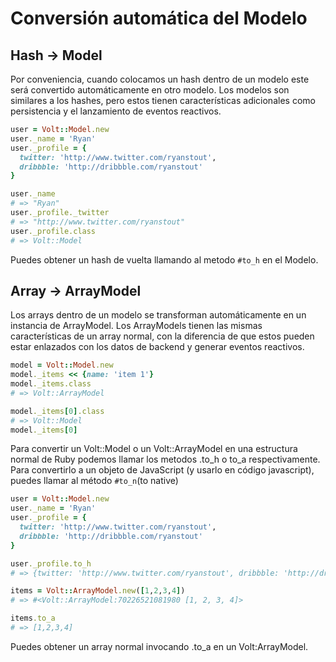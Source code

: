 # Conversión automática del Modelo

## Hash -> Model

Por conveniencia, cuando colocamos un hash dentro de un modelo este será convertido automáticamente en otro modelo. Los modelos son similares a los hashes, pero estos tienen características adicionales como persistencia y el lanzamiento de eventos reactivos.

```ruby
user = Volt::Model.new
user._name = 'Ryan'
user._profile = {
  twitter: 'http://www.twitter.com/ryanstout',
  dribbble: 'http://dribbble.com/ryanstout'
}

user._name
# => "Ryan"
user._profile._twitter
# => "http://www.twitter.com/ryanstout"
user._profile.class
# => Volt::Model
```

Puedes obtener un hash de vuelta llamando al metodo `#to_h` en el Modelo.

## Array -> ArrayModel

Los arrays dentro de un modelo se transforman automáticamente en un instancia de ArrayModel. Los ArrayModels tienen las mismas características de un array normal, con la diferencia de que estos pueden estar enlazados con los datos de backend y generar eventos reactivos.

```ruby
model = Volt::Model.new
model._items << {name: 'item 1'}
model._items.class
# => Volt::ArrayModel

model._items[0].class
# => Volt::Model
model._items[0]
```

Para convertir un Volt::Model o un Volt::ArrayModel en una estructura normal de Ruby podemos llamar los metodos .to_h o to_a respectivamente. Para convertirlo a un objeto de JavaScript (y usarlo en código javascript), puedes llamar al método `#to_n`(to native)

```ruby
user = Volt::Model.new
user._name = 'Ryan'
user._profile = {
  twitter: 'http://www.twitter.com/ryanstout',
  dribbble: 'http://dribbble.com/ryanstout'
}

user._profile.to_h
# => {twitter: 'http://www.twitter.com/ryanstout', dribbble: 'http://dribbble.com/ryanstout'}

items = Volt::ArrayModel.new([1,2,3,4])
# => #<Volt::ArrayModel:70226521081980 [1, 2, 3, 4]>

items.to_a
# => [1,2,3,4]
```

Puedes obtener un array normal invocando .to_a en un Volt:ArrayModel.
